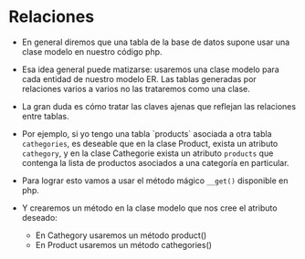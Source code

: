 # Relaciones

* En general diremos que una tabla de la base de datos supone usar una clase modelo en nuestro código php.

* Esa idea general puede matizarse: usaremos una clase modelo para cada entidad de nuestro modelo ER. Las tablas generadas por relaciones varios a varios no las trataremos como una clase.

* La gran duda es cómo tratar las claves ajenas que reflejan las relaciones entre tablas.

* Por ejemplo, si yo tengo una tabla \`products\` asociada a otra tabla `cathegories`, es deseable que en la clase Product, exista un atributo `cathegory`, y en la clase Cathegorie exista un atributo `products` que contenga la lista de productos asociados a una categoría en particular.

* Para lograr esto vamos a usar el método mágico `__get()`  disponible en php.
* Y crearemos un método en la clase modelo que nos cree el atributo deseado: 
  * En Cathegory usaremos un método product\(\)
  * En Product usaremos un método cathegories\(\)



